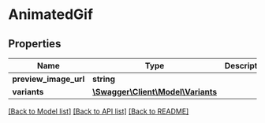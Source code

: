 # AnimatedGif

## Properties
Name | Type | Description | Notes
------------ | ------------- | ------------- | -------------
**preview_image_url** | **string** |  | [optional] 
**variants** | [**\Swagger\Client\Model\Variants**](Variants.md) |  | [optional] 

[[Back to Model list]](../../README.md#documentation-for-models) [[Back to API list]](../../README.md#documentation-for-api-endpoints) [[Back to README]](../../README.md)

